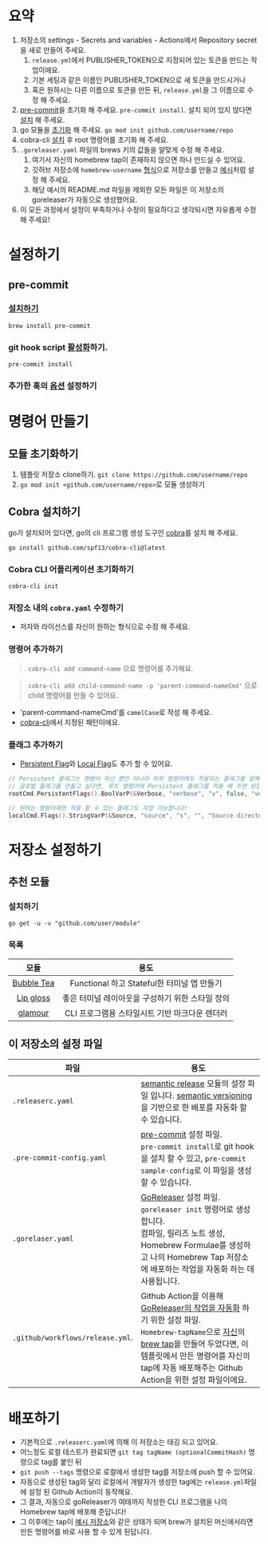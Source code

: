 # 요약

1. 저장소의 settings - Secrets and variables - Actions에서 Repository secret을 새로 만들어 주세요.
   1. `release.yml`에서 PUBLISHER_TOKEN으로 지정되어 있는 토큰을 만드는 작업이에요.
   2. 기본 세팅과 같은 이름인 PUBLISHER_TOKEN으로 새 토큰을 만드시거나
   3. 혹은 원하시는 다른 이름으로 토큰을 만든 뒤, `release.yml`을 그 이름으로 수정 해 주세요.
2. [pre-commit](#pre-commit)을 초기화 해 주세요. `pre-commit install`. 설치 되어 있지 않다면 [설치](https://pre-commit.com/#installation) 해 주세요.
3. go 모듈을 [초기화](#모듈-초기화하기) 해 주세요. `go mod init github.com/username/repo`
4. cobra-cli [설치](#cobra-설치하기) 후 root 명령어를 초기화 해 주세요.
5. `.goreleaser.yaml` 파일의 brews 키의 값들을 알맞게 수정 해 주세요.
   1. 여기서 자신의 homebrew tap이 존재하지 않으면 하나 만드실 수 있어요.
   2. 깃허브 저장소에 `homebrew-username` [형식](https://docs.brew.sh/Taps#repository-naming-conventions-and-assumptions)으로 저장소를 만들고 [예시](https://github.com/mindulle/homebrew-mindulle)처럼 설정 해 주세요.
   3. 해당 예시의 README.md 파일을 제외한 모든 파일은 이 저장소의 goreleaser가 자동으로 생성했어요.
6. 이 모든 과정에서 설정이 부족하거나 수정이 필요하다고 생각되시면 자유롭게 수정 해 주세요!

# 설정하기

## pre-commit

### [설치하기](https://pre-commit.com/#installation)

```shell
brew install pre-commit
```

### git hook script [활성화](https://pre-commit.com/#3-install-the-git-hook-scripts)하기.

```shell
pre-commit install
```

### 추가한 훅의 [옵션](https://pre-commit.com/#pre-commit-install) 설정하기

# 명령어 만들기

## 모듈 초기화하기

1. 템플릿 저장소 clone하기. `git clone https://github.com/username/repo`
2. `go mod init <github.com/username/repo>`로 모듈 생성하기

## Cobra 설치하기

go가 설치되어 있다면, go의 cli 프로그램 생성 도구인 [cobra](https://github.com/spf13/cobra#installing)를 설치 해 주세요.

```shell
go install github.com/spf13/cobra-cli@latest
```

### Cobra CLI 어플리케이션 초기화하기

```shell
cobra-cli init
```

### 저장소 내의 `cobra.yaml` 수정하기

- 저자와 라이선스를 자신이 원하는 형식으로 수정 해 주세요.

### 명령어 추가하기

> `cobra-cli add command-name` 으로 명령어를 추가해요.

> `cobra-cli add child-command-name -p 'parent-command-nameCmd'` 으로 child 명령어를 만들 수 있어요.

- 'parent-command-nameCmd'를 `camelCase`로 작성 해 주세요.
- [cobra-cli](https://github.com/spf13/cobra-cli#add-commands-to-a-project)에서 지정된 패턴이에요.

### 플래그 추가하기

- [Persistent Flag](https://github.com/spf13/cobra/blob/main/user_guide.md#persistent-flags)와 [Local Flag](https://github.com/spf13/cobra/blob/main/user_guide.md#local-flags)도 추가 할 수 있어요.

```go
// Persistent 플래그는 명령어 자신 뿐만 아니라 하위 명령어에도 적용되는 플래그를 말해요.
// 글로벌 플래그를 만들고 싶다면, 루트 명령어에 Persistent 플래그를 적용 해 주면 된답니다.
rootCmd.PersistentFlags().BoolVarP(&Verbose, "verbose", "v", false, "verbose output")

// 원하는 명령어에만 적용 할 수 있는 플래그도 지정 가능합니다!
localCmd.Flags().StringVarP(&Source, "source", "s", "", "Source directory to read from")
```

# 저장소 설정하기

## 추천 모듈

### 설치하기

```shell
go get -u -v "github.com/user/module"
```

### 목록

|                           모듈                           |                       용도                       |
| :------------------------------------------------------: | :----------------------------------------------: |
| [Bubble Tea](https://github.com/charmbracelet/bubbletea) |   Functional 하고 Stateful한 터미널 앱 만들기    |
|  [Lip gloss](https://github.com/charmbracelet/lipgloss)  | 좋은 터미널 레이아웃을 구성하기 위한 스타일 정의 |
|   [glamour](https://github.com/charmbracelet/glamour)    |  CLI 프로그램용 스타일시트 기반 마크다운 렌더러  |

## 이 저장소의 설정 파일

| 파일                             | 용도                                                                                                                                                                                                                                                                                                                                                                  |
| -------------------------------- | --------------------------------------------------------------------------------------------------------------------------------------------------------------------------------------------------------------------------------------------------------------------------------------------------------------------------------------------------------------------- |
| `.releaserc.yaml`                | [semantic release](https://semantic-release.gitbook.io/semantic-release/) 모듈의 설정 파일 입니다. [semantic versioning](https://semver.org/)을 기반으로 한 배포를 자동화 할 수 있습니다.                                                                                                                                                                             |
| `.pre-commit-config.yaml`        | [pre-commit](https://pre-commit.com/) 설정 파일.<br/> `pre-commit install`로 git hook을 설치 할 수 있고, `pre-commit sample-config`로 이 파일을 생성 할 수 있습니다.                                                                                                                                                                                                  |
| `.gorelaser.yaml`                | [GoReleaser](https://goreleaser.com/) 설정 파일. `goreleaser init` 명령어로 생성합니다. <br>컴파일, 릴리즈 노트 생성, Homebrew Formulae를 생성하고 나의 Homebrew Tap 저장소에 배포하는 작업을 자동화 하는 데 사용됩니다.                                                                                                                                              |
| `.github/workflows/release.yml`. | Github Action을 이용해 [GoReleaser의 작업을 자동화](https://goreleaser.com/ci/actions/?h=github+ac) 하기 위한 설정 파일. <br/> `Homebrew-tapName`으로 [자신](https://github.com/mindulle/homebrew-mindulle)의 [brew tap](https://docs.brew.sh/Taps)을 만들어 두었다면, 이 템플릿에서 만든 명령어를 자신의 tap에 자동 배포해주는 Github Action을 위한 설정 파일이에요. |

# 배포하기

- 기본적으로 `.releaserc.yaml`에 의해 이 저장소는 태깅 되고 있어요.
- 어느정도 로컬 테스트가 완료되면 `git tag tagName (optionalCommitHash)` 명령으로 tag를 붙인 뒤
- `git push --tags` 명령으로 로컬에서 생성한 tag를 저장소에 push 할 수 있어요.
- 자동으로 생성된 tag와 달리 로컬에서 개발자가 생성한 tag에는 `release.yml`파일에 설정 된 Github Action이 동작해요.
- 그 결과, 자동으로 goReleaser가 여태까지 작성한 CLI 프로그램을 나의 Homebrew tap에 배포해 준답니다!
- 그 이후에는 tap이 [예시 저장소](https://github.com/mindulle/homebrew-mindulle)와 같은 상태가 되며 brew가 설치된 머신에서라면 만든 명령어를 바로 사용 할 수 있게 된답니다.
